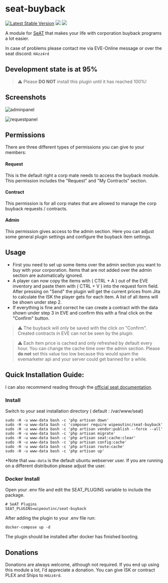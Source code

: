 # seat-buyback
[![Latest Stable Version](http://img.shields.io/packagist/v/wipeoutinc/seat-buyback.svg?style=flat-square)]()
![](https://img.shields.io/badge/SeAT-4.0.x-blueviolet?style=flat-square)
![](https://img.shields.io/github/license/WipeOut-Inc/seat-buyback?style=flat-square)

A module for [SeAT](https://github.com/eveseat/seat) that makes your life with corporation buyback programs a lot easier.

In case of problems please contact me via EVE-Online message or over the seat discord: `H4zz4rd`

## Development state is at 95%
> :warning: Please **DO NOT** install this plugin until it has reached 100%!
## Screenshots
![adminpanel](https://i.imgur.com/3u1bkLv.png)

![requestpanel](https://i.imgur.com/j1PhdrF.png)


## Permissions
There are three different types of permissions you can give to your members:

#### Request
This is the default right a corp mate needs to access the buyback module. This permission includes the "Request" and "My Contracts" section.
#### Contract
This permission is for all corp mates that are allowed to manage the corp buyback requests / contracts. 
#### Admin
This permission gives access to the admin section. Here you can adjust some general plugin settings and configure the buyback item settings.

## Usage
* First you need to set up some items over the admin section you want to buy with your corporation. Items that are not added over the admin section are automatically ignored.
* A player can now copy the items with ( CTRL + A ) out of the EVE inventory and paste them with ( CTRL + V ) into the request form field. After pressing on "Send" the plugin will get the current prices from Jita to calculate the ISK the player gets for each item. A list of all items will be shown under step 2.
* If everything is fine and correct he can create a contract with the data shown under step 3 in EVE and confirm this with a final click on the "Confirm" button.
> :warning: The buyback will only be saved with the click on "Confirm". Created contracts in EVE can not be seen by the plugin.

> :warning: Each item price is cached and only refreshed by default every hour. You can change the cache time over the admin section. Please **do not** set this value too low because this would spam the evemarketer api and your server could get banned for a while. 

## Quick Installation Guide:
I can also recommend reading through the [official seat documentation](https://eveseat.github.io/docs/community_packages/).
### Install
Switch to your seat installation directory ( default : /var/www/seat)

```shell
sudo -H -u www-data bash -c 'php artisan down'
sudo -H -u www-data bash -c 'composer require wipeoutinc/seat-buyback'
sudo -H -u www-data bash -c 'php artisan vendor:publish --force --all'
sudo -H -u www-data bash -c 'php artisan migrate'
sudo -H -u www-data bash -c 'php artisan seat:cache:clear'
sudo -H -u www-data bash -c 'php artisan config:cache'
sudo -H -u www-data bash -c 'php artisan route:cache'
sudo -H -u www-data bash -c 'php artisan up'
```
*Note that `www-data` is the default ubuntu webserver user. If you are running on a different distribution please adjust the user.
### Docker Install
Open your .env file and edit the SEAT_PLUGINS variable to include the package.
```
# SeAT Plugins
SEAT_PLUGINS=wipeoutinc/seat-buyback
```
After adding the plugin to your .env file run:
```
docker-compose up -d
```
The plugin should be installed after docker has finished booting.
## Donations
Donations are always welcome, although not required. If you end up using this module a lot, I'd appreciate a donation.
You can give ISK or contract PLEX and Ships to `H4zz4rd`.



